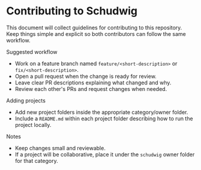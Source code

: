 # Contributing to Schudwig

This document will collect guidelines for contributing to this repository. Keep things simple and explicit so both contributors can follow the same workflow.

Suggested workflow
- Work on a feature branch named `feature/<short-description>` or `fix/<short-description>`.
- Open a pull request when the change is ready for review.
- Leave clear PR descriptions explaining what changed and why.
- Review each other's PRs and request changes when needed.

Adding projects
- Add new project folders inside the appropriate category/owner folder.
- Include a `README.md` within each project folder describing how to run the project locally.

Notes
- Keep changes small and reviewable.
- If a project will be collaborative, place it under the `schudwig` owner folder for that category.


